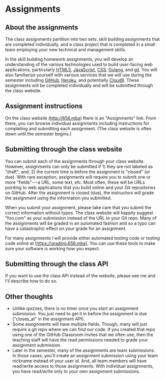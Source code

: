 # Assignments

## About the assignments

The class assignments partition into two sets: skill building
assignments that are completed individually, and a class project
that is completed in a small team employing your new technical and
management skills.

In the skill building homework assignments, you will develop an
understanding of the various technologies used to build user-facing
web applications, particularly [HTML5](http://en.wikipedia.org/wiki/HTML5),
[JavaScript](http://en.wikipedia.org/wiki/JavaScript),
[CSS](http://en.wikipedia.org/wiki/Cascading_Style_Sheets),
[Golang](http://golang.org),
and
[git](http://git-scm.com/). You will also familiarize yourself with
various services that we will use during the semester including
[GitHub](https://github.com/), [Heroku](http://heroku.com/), and
potentially
[Cloud9](https://c9.io/). These assignments will be completed
individually and will be submitted through the class website.

## Assignment instructions

On the class website (http://656.mba) there is an "Assignments" link. From there, you
can browse individual assignments including instructions for completing
and submitting each assignment. (The class website is often down until the semester begins.)

## Submitting through the class website

You can submit each of the assignments through your class website.
However, assignments can only be submitted if 1) they are not labeled
as "draft"; and, 2) the current time is before the assignment is
"closed" (or due). With rare exception, assignments will require
you to submit one or more "fields"---a URL, some text, etc. Most
often, these will be URLs pointing to web applications that you build
online and your Git repositories on GitHub. After the assignment is
closed (due), the instructors will grade the assignment using the
information you submitted.

When you submit your assignment, please take care that you submit
the correct information without typos. The class website will happily
suggest "foo.com" as your submission instead of the URL to your Git repo.
Many of the assignments will be graded in an automated fashion and
so a typo can have a catastrophic effect on your grade for an assignment.

For many assignments I will provide either automated testing code
or testing code online at [https://grading.656.mba]. You can use
these tools to make sure your software is working how you expect.

## Submitting through the class API

If you want to use the class API instead of the website, please
see me and I'll describe how to do so.

## Other thoughts

- Unlike quizzes, there is no timer once you start an assignment submission. You just
  need to get it in before the assignment is due ("closes_at" in the assignment API).
- Some assignments will have multiple fields. Though, many will just require a git repo
  where we can find our code. If you created that repo using one of the GitHub Classroom
  invites that we often use, then the teaching staff will have the read permissions
  needed to grade your assignment submission.
- Later in the semester, many of the assignments are team submissions. In those cases,
  you'll create an assignment submission using your team nickname instead of your user id.
  And, all team members will have read/write access to those assignments. With individual
  assignments, you have read/write only to your own assignment submissions.
